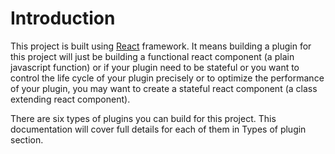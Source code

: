 # Introduction

This project is built using [React](https://reactjs.org/) framework. It means building a plugin for this project will just be building a functional react component (a plain javascript function) or if your plugin need to be stateful or you want to control the life cycle of your plugin precisely or to optimize the performance of your plugin, you may want to create a stateful react component (a class extending react component).

There are six types of plugins you can build for this project. This documentation will cover full details for each of them in Types of plugin section.

